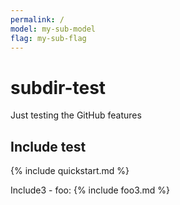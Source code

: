 ```yaml
---
permalink: /
model: my-sub-model
flag: my-sub-flag
---
```


# subdir-test
Just testing the GitHub features

## Include test

{% include quickstart.md %}

Include3 - foo:
{% include foo3.md %}
